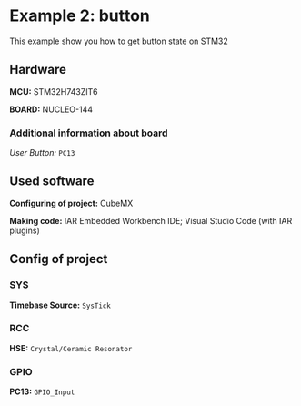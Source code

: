 # Example 2: button

This example show you how to get button state on STM32

## Hardware
**MCU:** STM32H743ZIT6

**BOARD:** NUCLEO-144

### Additional information about board
*User Button:* `PC13` 

## Used software

**Configuring of project:** CubeMX

**Making code:** IAR Embedded Workbench IDE; Visual Studio Code (with IAR plugins) 

## Config of project

### SYS
**Timebase Source:** `SysTick`

### RCC
**HSE:** `Crystal/Ceramic Resonator`

### GPIO
**PC13:** `GPIO_Input`
